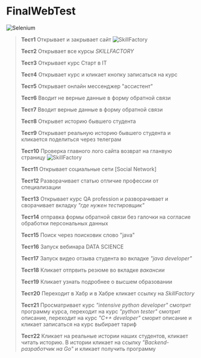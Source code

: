 # FinalWebTest
![Selenium](https://www.bugraptors.com/blog/public/blog_images/why-we-choose-selenium-webdriver-over-selenium-ide-wyc9f-600x400.jpg)
>**Тест1** Открывает и закрывает сайт ![SkillFactory](https://static.tildacdn.com/tild3934-3832-4738-a665-646331376534/SF_MRG_-_black.svg)
>>
>**Тест2** Открывает все курсы *SKILLFACTORY*
>>
>**Тест3** Открывает курс Старт в IT
>>
>**Тест4** Открывает курс и кликает кнопку записаться на курс 
>>
>**Тест5** Открывает онлайн мессенджер "ассистент" 
>>
>**Тест6** Вводит не верные данные в форму обратной связи
>>
>**Тест7** Вводит верные данные в форму обратной связи
>>
>**Тест8** Открывет историю бывшего студента
>>
>**Тест9** Открывает реальную историю бывшего студента и кликается поделиться через телеграм
>>
>**Тест10** Проверка главного лого сайта возврат на гланвую страницу ![SkillFactory](https://static.tildacdn.com/tild3934-3832-4738-a665-646331376534/SF_MRG_-_black.svg)
>>
>**Тест11** Открывает социальные сети [Social Network]
>>
>**Тест12** Разворачивает статью отличие профессии от специализации
>>
>**Тест13** Открывает курс QA profession и разворачивает и сворачивает вкладку *"где нужен тестировщик"* 
>>
>**Тест14** отправка формы обратной связи без галочки на согласие обработки персональных данных
>>
>**Тест15** Поиск через поисковик слово "java" 
>>
>**Тест16** Запуск вебинара DATA SCIENCE
>>
>**Тест17** Запуск видео отзыва студента во вкладке *"java developer"*
>>
>**Тест18** Кликает отпрвить резюме во вкладке *вакансии*
>>
>**Тест19** Кликает узнать подробнее о высшем образовании 
>>
>**Тест20** Переходит в Хабр и в Хабре кликает ссылку на *SkillFactory*
>>
>**Тест21** Просматривает курс *"intensive python developer"* смотрит программу курса, переходит на курс *"python tester"* смотрит описание, переходит на курс *"C++ developer"* сморит описание и кликает записаться на курс выбирает тариф
>>
>**Тест22** Кликает на реальные истории наших студентов, кликает читать историю. В истории кликает на ссылку *"Backend-разработчик на Go"* и кликает получить программу
